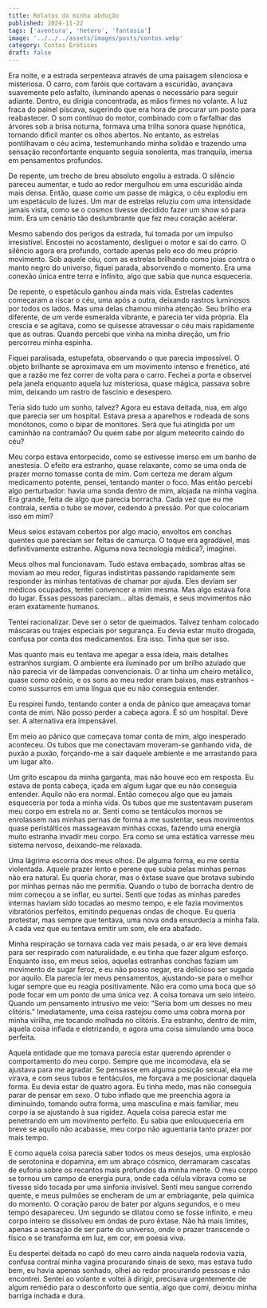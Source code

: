 ```yaml
---
title: Relatos da minha abdução
published: 2024-11-22
tags: ['aventura', 'hetero', 'fantasia']
image: '../../../assets/images/posts/contos.webp'
category: Contos Eróticos
draft: false
---
```

Era noite, e a estrada serpenteava através de uma paisagem silenciosa e misteriosa. O carro, com faróis que cortavam a escuridão, avançava suavemente pelo asfalto, iluminando apenas o necessário para seguir adiante. Dentro, eu dirigia concentrada, as mãos firmes no volante. A luz fraca do painel piscava, sugerindo que era hora de procurar um posto para reabastecer. O som contínuo do motor, combinado com o farfalhar das árvores sob a brisa noturna, formava uma trilha sonora quase hipnótica, tornando difícil manter os olhos abertos. No entanto, as estrelas pontilhavam o céu acima, testemunhando minha solidão e trazendo uma sensação reconfortante enquanto seguia sonolenta, mas tranquila, imersa em pensamentos profundos.

De repente, um trecho de breu absoluto engoliu a estrada. O silêncio pareceu aumentar, e tudo ao redor mergulhou em uma escuridão ainda mais densa. Então, quase como um passe de mágica, o céu explodiu em um espetáculo de luzes. Um mar de estrelas reluziu com uma intensidade jamais vista, como se o cosmos tivesse decidido fazer um show só para mim. Era um cenário tão deslumbrante que fez meu coração acelerar.

Mesmo sabendo dos perigos da estrada, fui tomada por um impulso irresistível. Encostei no acostamento, desliguei o motor e saí do carro. O silêncio agora era profundo, cortado apenas pelo eco do meu próprio movimento. Sob aquele céu, com as estrelas brilhando como joias contra o manto negro do universo, fiquei parada, absorvendo o momento. Era uma conexão única entre terra e infinito, algo que sabia que nunca esqueceria.

De repente, o espetáculo ganhou ainda mais vida. Estrelas cadentes começaram a riscar o céu, uma após a outra, deixando rastros luminosos por todos os lados. Mas uma delas chamou minha atenção. Seu brilho era diferente, de um verde esmeralda vibrante, e parecia ter vida própria. Ela crescia e se agitava, como se quisesse atravessar o céu mais rapidamente que as outras. Quando percebi que vinha na minha direção, um frio percorreu minha espinha.

Fiquei paralisada, estupefata, observando o que parecia impossível. O objeto brilhante se aproximava em um movimento intenso e frenético, até que a razão me fez correr de volta para o carro. Fechei a porta e observei pela janela enquanto aquela luz misteriosa, quase mágica, passava sobre mim, deixando um rastro de fascínio e desespero.

Teria sido tudo um sonho, talvez? Agora eu estava deitada, nua, em algo que parecia ser um hospital. Estava presa a aparelhos e rodeada de sons monótonos, como o bipar de monitores. Será que fui atingida por um caminhão na contramão? Ou quem sabe por algum meteorito caindo do céu?

Meu corpo estava entorpecido, como se estivesse imerso em um banho de anestesia. O efeito era estranho, quase relaxante, como se uma onda de prazer morno tomasse conta de mim. Com certeza me deram algum medicamento potente, pensei, tentando manter o foco. Mas então percebi algo perturbador: havia uma sonda dentro de mim, alojada na minha vagina. Era grande, feita de algo que parecia borracha. Cada vez que eu me contraía, sentia o tubo se mover, cedendo à pressão. Por que colocariam isso em mim?

Meus seios estavam cobertos por algo macio, envoltos em conchas quentes que pareciam ser feitas de camurça. O toque era agradável, mas definitivamente estranho. Alguma nova tecnologia médica?, imaginei.

Meus olhos mal funcionavam. Tudo estava embaçado, sombras altas se moviam ao meu redor, figuras indistintas passando rapidamente sem responder às minhas tentativas de chamar por ajuda. Eles deviam ser médicos ocupados, tentei convencer a mim mesma. Mas algo estava fora do lugar. Essas pessoas pareciam... altas demais, e seus movimentos não eram exatamente humanos.

Tentei racionalizar. Deve ser o setor de queimados. Talvez tenham colocado máscaras ou trajes especiais por segurança. Eu devia estar muito drogada, confusa por conta dos medicamentos. Era isso. Tinha que ser isso.

Mas quanto mais eu tentava me apegar a essa ideia, mais detalhes estranhos surgiam. O ambiente era iluminado por um brilho azulado que não parecia vir de lâmpadas convencionais. O ar tinha um cheiro metálico, quase como ozônio, e os sons ao meu redor eram baixos, mas estranhos – como sussurros em uma língua que eu não conseguia entender.

Eu respirei fundo, tentando conter a onda de pânico que ameaçava tomar conta de mim. Não posso perder a cabeça agora. É só um hospital. Deve ser. A alternativa era impensável.

Em meio ao pânico que começava tomar conta de mim, algo inesperado aconteceu. Os tubos que me conectavam moveram-se ganhando vida, de puxão a puxão, forçando-me a sair daquele ambiente e me arrastando para um lugar alto.

Um grito escapou da minha garganta, mas não houve eco em resposta. Eu estava de ponta cabeça, içada em algum lugar que eu não conseguia entender. Aquilo não era normal. Então começou algo que eu jamais esqueceria por toda a minha vida. Os tubos que me sustentavam puseram meu corpo em estrela no ar. Senti como se tentáculos mornos se enrolassem nas minhas pernas de forma a me sustentar, seus movimentos quase peristálticos massageavam minhas coxas, fazendo uma energia muito estranha invadir meu corpo. Era como se uma estática varresse meu sistema nervoso, deixando-me relaxada.

Uma lágrima escorria dos meus olhos. De alguma forma, eu me sentia violentada. Aquele prazer lento e perene que subia pelas minhas pernas não era natural. Eu queria chorar, mas o êxtase suave que brotava subindo por minhas pernas não me permitia. Quando o tubo de borracha dentro de mim começou a se inflar, eu surtei. Senti que todas as minhas paredes internas haviam sido tocadas ao mesmo tempo, e ele fazia movimentos vibratórios perfeitos, emitindo pequenas ondas de choque. Eu queria protestar, mas sempre que tentava, uma nova onda ensurdecia a minha fala. A cada vez que eu tentava emitir um som, ele era abafado.

Minha respiração se tornava cada vez mais pesada, o ar era leve demais para ser respirado com naturalidade, e eu tinha que fazer algum esforço. Enquanto isso, em meus seios, aquelas estranhas conchas faziam um movimento de sugar feroz, e eu não posso negar, era delicioso ser sugada por aquilo. Ela parecia ler meus pensamentos, ajustando-se para o melhor lugar sempre que eu reagia positivamente. Não era como uma boca que só pode focar em um ponto de uma única vez. A coisa tomava um seio inteiro. Quando um pensamento intrusivo me veio: “Seria bom um desses no meu clitóris.” Imediatamente, uma coisa rastejou como uma cobra morna por minha virilha, me tocando molhada no clitóris. Era estranho, dentro de mim, aquela coisa inflada e eletrizando, e agora uma coisa simulando uma boca perfeita.

Aquela entidade que me tomava parecia estar querendo aprender o comportamento do meu corpo. Sempre que me incomodava, ela se ajustava para me agradar. Se pensasse em alguma posição sexual, ela me virava, e com seus tubos e tentáculos, me forçava a me posicionar daquela forma. Eu devia estar de quatro agora. Eu tinha medo, mas não conseguia parar de pensar em sexo. O tubo inflado que me preenchia agora ia diminuindo, tomando outra forma, uma masculina e mais familiar, meu corpo ia se ajustando à sua rigidez. Aquela coisa parecia estar me penetrando em um movimento perfeito. Eu sabia que enlouqueceria em breve se aquilo não acabasse, meu corpo não aguentaria tanto prazer por mais tempo.

E como aquela coisa parecia saber todos os meus desejos, uma explosão de serotonina e dopamina, em um abraço cósmico, derramaram cascatas de euforia sobre os recantos mais profundos da minha mente. O meu corpo se tornou um campo de energia pura, onde cada célula vibrava como se tivesse sido tocada por uma sinfonia invisível. Senti meu sangue correndo quente, e meus pulmões se encheram de um ar embriagante, pela química do momento. O coração parou de bater por alguns segundos, e o meu tempo desapareceu. Um segundo se dilatou como se fosse infinito, e meu corpo inteiro se dissolveu em ondas de puro êxtase. Não há mais limites, apenas a sensação de ser parte do universo, onde o prazer transcende o físico e se transforma em luz, em cor, em poesia viva.

Eu despertei deitada no capô do meu carro ainda naquela rodovia vazia, confusa contraí minha vagina procurando sinais de sexo, mas estava tudo bem, eu havia apenas sonhado, olhei ao redor procurando pessoas e não encontrei. Sentei ao volante e voltei à dirigir, precisava urgentemente de algum remédio para o desconforto que sentia, algo que comi, deixou minha barriga inchada e dura.
